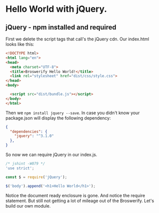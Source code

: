 # Hello World with jQuery.

## jQuery - npm installed and required

First we delete the script tags that call's the jQuery cdn.
Our index.html looks like this:
```html
<!DOCTYPE html>
<html lang="en">
<head>
  <meta charset="UTF-8">
  <title>Broswerify Hello World!</title>
  <link rel="stylesheet" href="dist/css/style.css">
</head>
<body>

  <script src="dist/bundle.js"></script>
</body>
</html>
```
Then we ```npm install jquery --save```. In case you didn't know your package.json will display the following dependency:
```json
{
  "dependencies": {
    "jquery": "^3.1.0"
  },
}
```
So now we can require jQuery in our index.js.
```javascript
/* jshint -W079 */
'use strict';

const $ = require('jQuery');

$('body').append('<h1>Hello World</h1>');
```
Notice the document ready enclosure is gone. And notice the require statement. But still not getting a lot of mileage out of the Broswerify. Let's build our own module.
